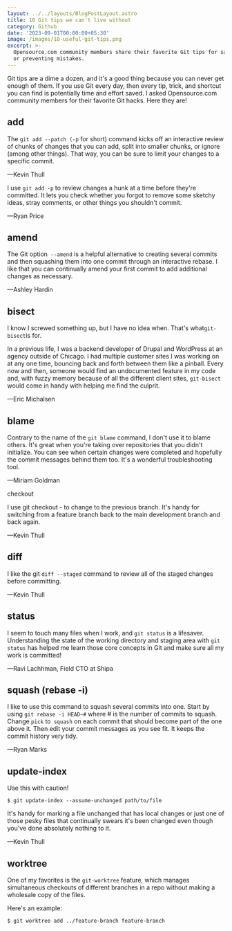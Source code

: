 ```yaml
---
layout: ../../layouts/BlogPostLayout.astro
title: 10 Git tips we can't live without
category: Github
date: '2023-09-01T00:00:00+05:30'
image: /images/10-useful-git-tips.png
excerpt: >-
  Opensource.com community members share their favorite Git tips for saving time
  or preventing mistakes.
---
```

Git tips are a dime a dozen, and it's a good thing because you can never get enough of them. If you use Git every day, then every tip, trick, and shortcut you can find is potentially time and effort saved. I asked Opensource.com community members for their favorite Git hacks. Here they are!







## **add**

The `git add --patch (-p` for short) command kicks off an interactive review of chunks of changes that you can add, split into smaller chunks, or ignore (among other things). That way, you can be sure to limit your changes to a specific commit.



—Kevin Thull



I use `git add -p` to review changes a hunk at a time before they're committed. It lets you check whether you forgot to remove some sketchy ideas, stray comments, or other things you shouldn't commit.



—Ryan Price



## amend

The Git option` --amend` is a helpful alternative to creating several commits and then squashing them into one commit through an interactive rebase. I like that you can continually amend your first commit to add additional changes as necessary.



—Ashley Hardin



## bisect

I know I screwed something up, but I have no idea when. That's what` git-bisect `is for.



In a previous life, I was a backend developer of Drupal and WordPress at an agency outside of Chicago. I had multiple customer sites I was working on at any one time, bouncing back and forth between them like a pinball. Every now and then, someone would find an undocumented feature in my code and, with fuzzy memory because of all the different client sites, `git-bisect `would come in handy with helping me find the culprit.



—Eric Michalsen



## blame

Contrary to the name of the `git blame` command, I don't use it to blame others. It's great when you're taking over repositories that you didn't initialize. You can see when certain changes were completed and hopefully the commit messages behind them too. It's a wonderful troubleshooting tool.



—Miriam Goldman



checkout

I use git checkout - to change to the previous branch. It's handy for switching from a feature branch back to the main development branch and back again.



—Kevin Thull



## diff

I like the git `diff --staged` command to review all of the staged changes before committing.



—Kevin Thull



## status

I seem to touch many files when I work, and `git status` is a lifesaver. Understanding the state of the working directory and staging area with `git status` has helped me learn those core concepts in Git and make sure all my work is committed!



—Ravi Lachhman, Field CTO at Shipa



## squash (rebase -i)

I like to use this command to squash several commits into one. Start by using `git rebase -i HEAD~#` where # is the number of commits to squash. Change `pick` to` squash` on each commit that should become part of the one above it. Then edit your commit messages as you see fit. It keeps the commit history very tidy.



—Ryan Marks



## update-index

Use this with caution!



`$ git update-index --assume-unchanged path/to/file`

It's handy for marking a file unchanged that has local changes or just one of those pesky files that continually swears it's been changed even though you've done absolutely nothing to it.



—Kevin Thull



## worktree

One of my favorites is the `git-worktree` feature, which manages simultaneous checkouts of different branches in a repo without making a wholesale copy of the files.



Here's an example:

`$ git worktree add ../feature-branch feature-branch`
